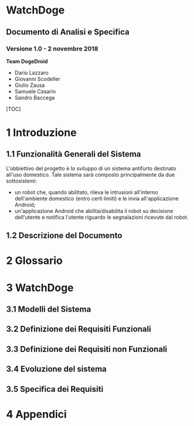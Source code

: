 # WatchDoge
## Documento di Analisi e Specifica
### Versione 1.0 - 2 novembre 2018

**Team DogeDroid**
- Dario Lazzaro
- Giovanni Scodeller
- Giulio Zausa
- Samuele Casarin
- Sandro Baccega

[TOC]

# 1 Introduzione

## 1.1 Funzionalità Generali del Sistema

L'obbiettivo del progetto è lo sviluppo di un sistema antifurto destinato all'uso domestico.
Tale sistema sarà composto principalmente da due sottosistemi:
- un robot che, quando abilitato, rileva le intrusioni all'interno dell'ambiente domestico (entro certi limiti) e le invia all'applicazione Android;
- un'applicazione Android che abilita/disabilita il robot su decisione dell'utente e notifica l'utente riguardo le segnalazioni ricevute dal robot.

## 1.2 Descrizione del Documento

# 2 Glossario

# 3 WatchDoge

## 3.1 Modelli del Sistema

## 3.2 Definizione dei Requisiti Funzionali

## 3.3 Definizione dei Requisiti non Funzionali

## 3.4 Evoluzione del sistema

## 3.5 Specifica dei Requisiti

# 4 Appendici
